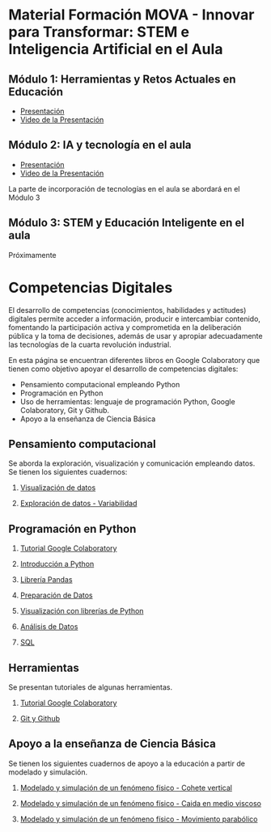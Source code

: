 # Material Formación MOVA - Innovar para Transformar: STEM e Inteligencia Artificial en el Aula

## Módulo 1: Herramientas y Retos Actuales en Educación
- [Presentación](https://colab.research.google.com/github/FerneyOAmaya/Competencias-Digitales/blob/master/Modulo1_Presentacion.pdf)
- [Video de la Presentación](https://colab.research.google.com/github/FerneyOAmaya/Competencias-Digitales/blob/master/Modulo1_Video.mp4)

## Módulo 2: IA y tecnología en el aula
- [Presentación](https://colab.research.google.com/github/FerneyOAmaya/Competencias-Digitales/blob/master/Modulo2_Presentacion.pdf)
- [Video de la Presentación](https://colab.research.google.com/github/FerneyOAmaya/Competencias-Digitales/blob/master/Modulo2_Video.mp4)

La parte de incorporación de tecnologías en el aula se abordará en el Módulo 3

## Módulo 3: STEM y Educación Inteligente en el aula
Próximamente



# Competencias Digitales

El desarrollo de competencias (conocimientos, habilidades y actitudes) digitales permite acceder a información, producir e intercambiar contenido, fomentando la participación activa y comprometida en la deliberación pública y la toma de decisiones, además de usar y apropiar adecuadamente las tecnologías de la cuarta revolución industrial.

En esta página se encuentran diferentes libros en Google Colaboratory que tienen como objetivo apoyar el desarrollo de competencias digitales:
- Pensamiento computacional empleando Python
- Programación en Python
- Uso de herramientas: lenguaje de programación Python, Google Colaboratory, Git y Github.
- Apoyo a la enseñanza de Ciencia Básica

## Pensamiento computacional
Se aborda la exploración, visualización y comunicación empleando datos. Se tienen los siguientes cuadernos:

1. [Visualización de datos](https://colab.research.google.com/github/FerneyOAmaya/Competencias-Digitales/blob/master/0_Visualizacion.ipynb)

2. [Exploración de datos - Variabilidad](https://colab.research.google.com/github/FerneyOAmaya/Competencias-Digitales/blob/master/1_Exploracion_Variabilidad.ipynb)

## Programación en Python

1. [Tutorial Google Colaboratory](https://colab.research.google.com/github/FerneyOAmaya/Competencias-Digitales/blob/master/GoogleColaboratory.ipynb)

2. [Introducción a Python](https://colab.research.google.com/github/FerneyOAmaya/Competencias-Digitales/blob/master/0_Python.ipynb)

3. [Librería Pandas](https://colab.research.google.com/github/FerneyOAmaya/Competencias-Digitales/blob/master/Pandas.ipynb)

4. [Preparación de Datos](https://colab.research.google.com/github/FerneyOAmaya/Competencias-Digitales/blob/master/PreparacionDatos.ipynb)

5. [Visualización con librerías de Python](https://colab.research.google.com/github/FerneyOAmaya/Competencias-Digitales/blob/master/Visualizacion.ipynb)

6. [Análisis de Datos](https://colab.research.google.com/github/FerneyOAmaya/Competencias-Digitales/blob/master/AnalisisDatos.ipynb)

7. [SQL](https://colab.research.google.com/github/FerneyOAmaya/Competencias-Digitales/blob/master/SQL.ipynb)


## Herramientas
Se presentan tutoriales de algunas herramientas.

1. [Tutorial Google Colaboratory](https://colab.research.google.com/github/FerneyOAmaya/Competencias-Digitales/blob/master/GoogleColaboratory.ipynb)

2. [Git y Github](https://github.com/FerneyOAmaya/Competencias-Digitales/blob/master/0_GitGithub.pdf)

## Apoyo a la enseñanza de Ciencia Básica
Se tienen los siguientes cuadernos de apoyo a la educación a partir de modelado y simulación.

1. [Modelado y simulación de un fenómeno físico - Cohete vertical](https://colab.research.google.com/github/FerneyOAmaya/Competencias-Digitales/blob/master/Cohete.ipynb)

2. [Modelado y simulación de un fenómeno físico - Caida en medio viscoso](https://colab.research.google.com/github/FerneyOAmaya/Competencias-Digitales/blob/master/Caida_friccion.ipynb)

3. [Modelado y simulación de un fenómeno físico - Movimiento parabólico](https://colab.research.google.com/github/FerneyOAmaya/Competencias-Digitales/blob/master/Parabolico.ipynb)
